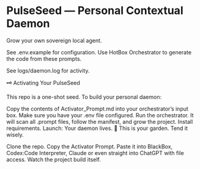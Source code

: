 # PulseSeed — Personal Contextual Daemon

Grow your own sovereign local agent.

See .env.example for configuration.
Use HotBox Orchestrator to generate the code from these prompts.

See logs/daemon.log for activity.

🗝️ Activating Your PulseSeed

This repo is a one-shot seed.
To build your personal daemon:

Copy the contents of Activator_Prompt.md into your orchestrator’s input box.
Make sure you have your .env file configured.
Run the orchestrator.
It will scan all .prompt files, follow the manifest, and grow the project.
Install requirements. Launch:
Your daemon lives.
🌱 This is your garden. Tend it wisely.

Clone the repo.
Copy the Activator Prompt.
Paste it into BlackBox, Codex:Code Interpreter, Claude or even straight into ChatGPT with file access.
Watch the project build itself.
